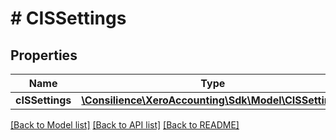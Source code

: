 # # CISSettings

## Properties

Name | Type | Description | Notes
------------ | ------------- | ------------- | -------------
**cISSettings** | [**\Consilience\XeroAccounting\Sdk\Model\CISSetting[]**](CISSetting.md) |  | [optional] 

[[Back to Model list]](../../README.md#documentation-for-models) [[Back to API list]](../../README.md#documentation-for-api-endpoints) [[Back to README]](../../README.md)


